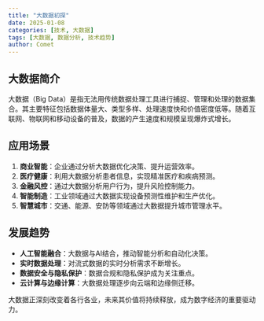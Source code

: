 ```yaml
---
title: "大数据初探"
date: 2025-01-08
categories: [技术, 大数据]
tags: [大数据, 数据分析, 技术趋势]
author: Comet
---
```


## 大数据简介

大数据（Big Data）是指无法用传统数据处理工具进行捕捉、管理和处理的数据集合。其主要特征包括数据体量大、类型多样、处理速度快和价值密度低等。随着互联网、物联网和移动设备的普及，数据的产生速度和规模呈现爆炸式增长。

## 应用场景

1. **商业智能**：企业通过分析大数据优化决策、提升运营效率。
2. **医疗健康**：利用大数据分析患者信息，实现精准医疗和疾病预测。
3. **金融风控**：通过大数据分析用户行为，提升风险控制能力。
4. **智能制造**：工业领域通过大数据实现设备预测性维护和生产优化。
5. **智慧城市**：交通、能源、安防等领域通过大数据提升城市管理水平。

## 发展趋势

- **人工智能融合**：大数据与AI结合，推动智能分析和自动化决策。
- **实时数据处理**：对流式数据的实时分析需求不断增长。
- **数据安全与隐私保护**：数据合规和隐私保护成为关注重点。
- **云计算与边缘计算**：大数据处理逐步向云端和边缘侧迁移。

大数据正深刻改变着各行各业，未来其价值将持续释放，成为数字经济的重要驱动力。 
